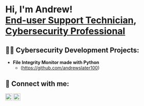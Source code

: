 <h1>Hi, I'm Andrew! <br/><a href="https://github.com/andrewslater100">End-user Support Technician</a>, <a href="https://www.linkedin.com/in/andrew-s-8a4894218">Cybersecurity Professional</a></h1>

<h2>👨‍💻 Cybersecurity Development Projects:</h2>

- <b>File Integrity Monitor made with Python</b>
  - (https://github.com/andrewslater100)

<h2> 🤳 Connect with me:</h2>

[<img align="left" alt="AndrewSlater | Mastadon" width="22px" src="https://cdn.jsdelivr.net/npm/simple-icons@v3/icons/mastodon.svg" />][mastadon]
[<img align="left" alt="AndrewSlater | LinkedIn" width="22px" src="https://cdn.jsdelivr.net/npm/simple-icons@v3/icons/linkedin.svg" />][linkedin]

[mastadon]: https://mastadon.com/
[linkedin]: https://www.linkedin.com/in/andrew-s-8a4894218

<!--**andrewslater100/andrewslater100** is a ✨ _special_ ✨ repository because its `README.md` (this file) appears on your GitHub profile.

Here are some ideas to get you started:

- 🔭 I’m currently working on ...
- 🌱 I’m currently learning ...
- 🤔 I’m looking for help with ...
- 📫 How to reach me: ...
- ⚡ Fun fact: ...
-->
